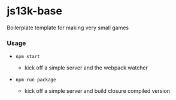 # js13k-base
Boilerplate template for making very small games


### Usage

- `npm start`
  - kick off a simple server and the webpack watcher

- `npm run package`
  - kick off a simple server and build closure compiled version

